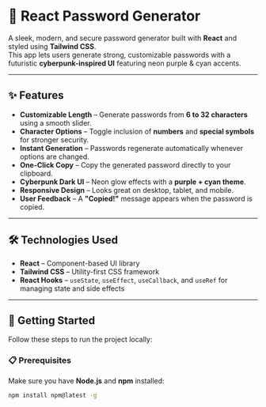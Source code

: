 # 🔐 React Password Generator  

A sleek, modern, and secure password generator built with **React** and styled using **Tailwind CSS**.  
This app lets users generate strong, customizable passwords with a futuristic **cyberpunk-inspired UI** featuring neon purple & cyan accents.  

---

## ✨ Features  

- **Customizable Length** – Generate passwords from **6 to 32 characters** using a smooth slider.  
- **Character Options** – Toggle inclusion of **numbers** and **special symbols** for stronger security.  
- **Instant Generation** – Passwords regenerate automatically whenever options are changed.  
- **One-Click Copy** – Copy the generated password directly to your clipboard.  
- **Cyberpunk Dark UI** – Neon glow effects with a **purple + cyan theme**.  
- **Responsive Design** – Looks great on desktop, tablet, and mobile.  
- **User Feedback** – A **"Copied!"** message appears when the password is copied.  

---

## 🛠️ Technologies Used  

- **React** – Component-based UI library  
- **Tailwind CSS** – Utility-first CSS framework  
- **React Hooks** – `useState`, `useEffect`, `useCallback`, and `useRef` for managing state and side effects  

---

## 🚀 Getting Started  

Follow these steps to run the project locally:  

### 📋 Prerequisites  
Make sure you have **Node.js** and **npm** installed:  

```bash
npm install npm@latest -g
